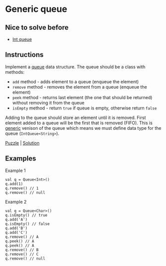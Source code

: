 # Generic queue

## Nice to solve before

- [Int queue](../int/IntQueue.md)

## Instructions

Implement a [queue](https://en.wikipedia.org/wiki/Queue_(abstract_data_type)) data structure. The queue should be a
class with methods:
- `add` method - adds element to a queue (enqueue the element)
- `remove` method - removes the element from a queue (enqueue the element)
- `peek` method - returns last element (the one that should be returned) without removing it from the queue
- `isEmpty` method - return `true` if queue is empty, otherwise return `false`

Adding to the queue should store an element until it is removed. First element added to a queue will be the first that
is removed (FIFO). This is [generic](https://kotlinlang.org/docs/reference/generics.html) venison of the queue which
means we must define data type for the queue (`IntQueue<String>`).

[Puzzle](GenericQueue.kt) | [Solution](GenericQueueSolution.kt)

## Examples

Example 1

```
val q = Queue<Int>()
q.add(1)
q.remove() // 1
q.remove() // null
```

Example 2

```
val q = Queue<Char>()
q.isEmpty() // true
q.add('A')
q.isEmpty() // false
q.add('B')
q.add('C')
q.remove() // A
q.peek() // A
q.peek() // A
q.remove() // B
q.remove() // C
q.remove() // null
```


